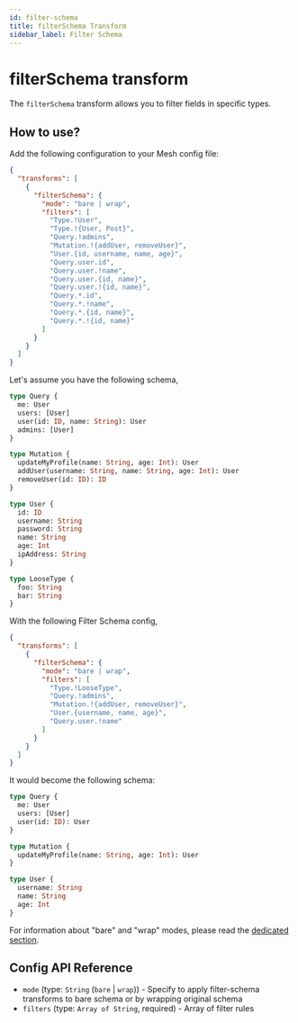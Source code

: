 ```yaml
---
id: filter-schema
title: filterSchema Transform
sidebar_label: Filter Schema
---
```


# filterSchema transform

The `filterSchema` transform allows you to filter fields in specific types.

<PackageInstall packages="@graphql-mesh/transform-filter-schema" />

## How to use?

Add the following configuration to your Mesh config file:

```json
{
  "transforms": [
    {
      "filterSchema": {
        "mode": "bare | wrap",
        "filters": [
          "Type.!User",
          "Type.!{User, Post}",
          "Query.!admins",
          "Mutation.!{addUser, removeUser}",
          "User.{id, username, name, age}",
          "Query.user.id",
          "Query.user.!name",
          "Query.user.{id, name}",
          "Query.user.!{id, name}",
          "Query.*.id",
          "Query.*.!name",
          "Query.*.{id, name}",
          "Query.*.!{id, name}"
        ]
      }
    }
  ]
}
```

Let's assume you have the following schema,

```graphql
type Query {
  me: User
  users: [User]
  user(id: ID, name: String): User
  admins: [User]
}

type Mutation {
  updateMyProfile(name: String, age: Int): User
  addUser(username: String, name: String, age: Int): User
  removeUser(id: ID): ID
}

type User {
  id: ID
  username: String
  password: String
  name: String
  age: Int
  ipAddress: String
}

type LooseType {
  foo: String
  bar: String
}
```

With the following Filter Schema config,

```json
{
  "transforms": [
    {
      "filterSchema": {
        "mode": "bare | wrap",
        "filters": [
          "Type.!LooseType",
          "Query.!admins",
          "Mutation.!{addUser, removeUser}",
          "User.{username, name, age}",
          "Query.user.!name"
        ]
      }
    }
  ]
}
```

It would become the following schema:

```graphql
type Query {
  me: User
  users: [User]
  user(id: ID): User
}

type Mutation {
  updateMyProfile(name: String, age: Int): User
}

type User {
  username: String
  name: String
  age: Int
}
```
<InlineAlert variant="info" slots="text"/>

For information about "bare" and "wrap" modes, please read the [dedicated section](transforms-introduction.md#two-different-modes).

## Config API Reference

-  `mode` (type: `String` (`bare` | `wrap`)) - Specify to apply filter-schema transforms to bare schema or by wrapping original schema
-  `filters` (type: `Array of String`, required) - Array of filter rules
